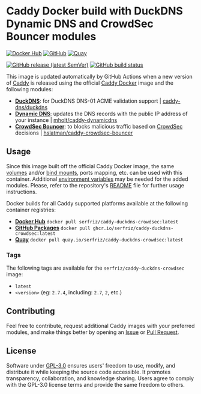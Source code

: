 # Caddy Docker build with DuckDNS Dynamic DNS and CrowdSec Bouncer modules

[![Docker Hub](https://img.shields.io/badge/Docker%20Hub%20-%20serfriz%2Fcaddy--duckdns--ddns--crowdsec%20-%20%230db7ed?style=flat&logo=docker)](https://hub.docker.com/r/serfriz/caddy-duckdns-ddns-crowdsec)
[![GitHub](https://img.shields.io/badge/GitHub%20-%20serfriz%2Fcaddy--duckdns--ddns--crowdsec%20-%20%23333?style=flat&logo=github)](https://ghcr.io/serfriz/caddy-duckdns-ddns-crowdsec)
[![Quay](https://img.shields.io/badge/Quay%20-%20serfriz%2Fcaddy--duckdns--ddns--crowdsec%20-%20%23CC0000?style=flat&logo=redhat)](https://quay.io/serfriz/caddy-duckdns-ddns-crowdsec)

[![GitHub release (latest SemVer)](https://img.shields.io/github/v/release/serfriz/caddy-custom-builds?label=Release)](https://github.com/serfriz/caddy-custom-builds/releases)
[![GitHub build status](https://img.shields.io/github/actions/workflow/status/serfriz/caddy-custom-builds/build.caddy-duckdns-ddns-crowdsec.yml?label=Build)](https://github.com/serfriz/caddy-custom-builds/actions/workflows/build.caddy-duckdns-ddns-crowdsec.yml)

This image is updated automatically by GitHub Actions when a new version of [Caddy](https://github.com/caddyserver/caddy) is released using the official [Caddy Docker](https://hub.docker.com/_/caddy) image and the following modules:
- [**DuckDNS**](https://github.com/serfriz/caddy-custom-builds?tab=readme-ov-file#dns-modules): for DuckDNS DNS-01 ACME validation support | [caddy-dns/duckdns](https://github.com/caddy-dns/duckdns)
- [**Dynamic DNS**](https://github.com/serfriz/caddy-custom-builds?tab=readme-ov-file#dynamic-dns): updates the DNS records with the public IP address of your instance | [mholt/caddy-dynamicdns](https://caddyserver.com/docs/modules/dynamic_dns)
- [**CrowdSec Bouncer**](https://github.com/serfriz/caddy-custom-builds?tab=readme-ov-file#crowdsec-bouncer): to blocks malicious traffic based on [CrowdSec](https://www.crowdsec.net/) decisions | [hslatman/caddy-crowdsec-bouncer](https://github.com/hslatman/caddy-crowdsec-bouncer)

## Usage

Since this image built off the official Caddy Docker image, the same [volumes](https://docs.docker.com/storage/volumes/) and/or [bind mounts](https://docs.docker.com/storage/bind-mounts/), ports mapping, etc. can be used with this container. Additional [environment variables](https://caddyserver.com/docs/caddyfile/concepts#environment-variables) may be needed for the added modules. Please, refer to the repository's [README](https://github.com/serfriz/caddy-custom-builds?tab=readme-ov-file#container-creation) file for further usage instructions.

Docker builds for all Caddy supported platforms available at the following container registries:
- [**Docker Hub**](https://hub.docker.com/r/serfriz/caddy-duckdns-crowdsec) `docker pull serfriz/caddy-duckdns-crowdsec:latest`
- [**GitHub Packages**](https://ghcr.io/serfriz/caddy-duckdns-crowdsec) `docker pull ghcr.io/serfriz/caddy-duckdns-crowdsec:latest`
- [**Quay**](https://quay.io/serfriz/caddy-duckdns-crowdsec) `docker pull quay.io/serfriz/caddy-duckdns-crowdsec:latest`

### Tags

The following tags are available for the `serfriz/caddy-duckdns-crowdsec` image:

- `latest`
- `<version>` (eg: `2.7.4`, including: `2.7`, `2`, etc.)

## Contributing

Feel free to contribute, request additional Caddy images with your preferred modules, and make things better by opening an [Issue](https://github.com/serfriz/caddy-custom-builds/issues) or [Pull Request](https://github.com/serfriz/caddy-custom-builds/pulls).

## License

Software under [GPL-3.0](https://github.com/serfriz/caddy-custom-builds/blob/main/LICENSE) ensures users' freedom to use, modify, and distribute it while keeping the source code accessible. It promotes transparency, collaboration, and knowledge sharing. Users agree to comply with the GPL-3.0 license terms and provide the same freedom to others.
